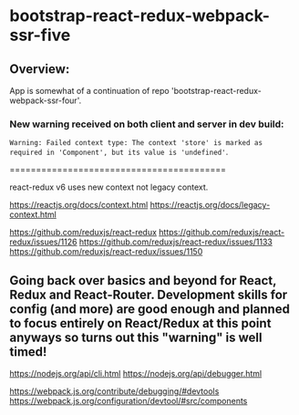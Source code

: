 # bootstrap-react-redux-webpack-ssr-five

## Overview:

App is somewhat of a continuation of repo 'bootstrap-react-redux-webpack-ssr-four'.

### New warning received on both client and server in dev build:

`Warning: Failed context type: The context 'store' is marked as required in 'Component', but its value is 'undefined'`.

=========================================

react-redux v6 uses new context not legacy context.

https://reactjs.org/docs/context.html
https://reactjs.org/docs/legacy-context.html

https://github.com/reduxjs/react-redux
https://github.com/reduxjs/react-redux/issues/1126
https://github.com/reduxjs/react-redux/issues/1133
https://github.com/reduxjs/react-redux/issues/1150

## Going back over basics and beyond for React, Redux and React-Router. Development skills for config (and more) are good enough and planned to focus entirely on React/Redux at this point anyways so turns out this "warning" is well timed!

https://nodejs.org/api/cli.html
https://nodejs.org/api/debugger.html

https://webpack.js.org/contribute/debugging/#devtools
https://webpack.js.org/configuration/devtool/#src/components
